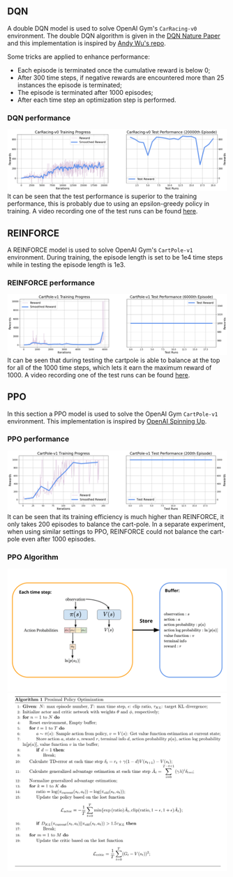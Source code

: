 ## DQN
A double DQN model is used to solve OpenAI Gym's `CarRacing-v0` environment. The double DQN algorithm is given in the [DQN Nature Paper](https://www.nature.com/articles/nature14236) and this implementation is inspired by [Andy Wu's repo](https://github.com/andywu0913/OpenAI-GYM-CarRacing-DQN). 

Some tricks are applied to enhance performance:
* Each episode is terminated once the cumulative reward is below 0;
* After 300 time steps, if negative rewards are encountered more than 25 instances the episode is terminated;
* The episode is terminated after 1000 episodes;
* After each time step an optimization step is performed.

### DQN performance 
![DQN Performance](https://github.com/BolunDai0216/DeepReinforcementLearning/blob/main/HW2/img/carrace_train.png)
It can be seen that the test performance is superior to the training performance, this is probably due to using an epsilon-greedy policy in training. A video recording one of the test runs can be found [here](https://www.youtube.com/watch?v=KQclb-CsLTE).

## REINFORCE
A REINFORCE model is used to solve OpenAI Gym's `CartPole-v1` environment. During training, the episode length is set to be 1e4 time steps while in testing the episode length is 1e3. 

### REINFORCE performance
![REINFORCE Performance](https://github.com/BolunDai0216/DeepReinforcementLearning/blob/main/HW2/img/cartpole.png)
It can be seen that during testing the cartpole is able to balance at the top for all of the 1000 time steps, which lets it earn the maximum reward of 1000. A video recording one of the test runs can be found [here](https://www.youtube.com/watch?v=zldhflojbXc).

## PPO
In this section a PPO model is used to solve the OpenAI Gym `CartPole-v1` environment. This implementation is inspired by [OpenAI Spinning Up](https://spinningup.openai.com/en/latest/algorithms/ppo.html).

### PPO performance
![PPO Performance](https://github.com/BolunDai0216/DeepReinforcementLearning/blob/main/HW2/img/cartpole_ppo.png)
It can be seen that its training efficiency is much higher than REINFORCE, it only takes 200 episodes to balance the cart-pole. In a separate experiment, when using similar settings to PPO, REINFORCE could not balance the cart-pole even after 1000 episodes.

### PPO Algorithm
![PPO Each Time Step](https://github.com/BolunDai0216/DeepReinforcementLearning/blob/main/HW2/img/PPO_episode.png)
![PPO Algorithm](https://github.com/BolunDai0216/DeepReinforcementLearning/blob/main/HW2/img/ppo_alg.png)
